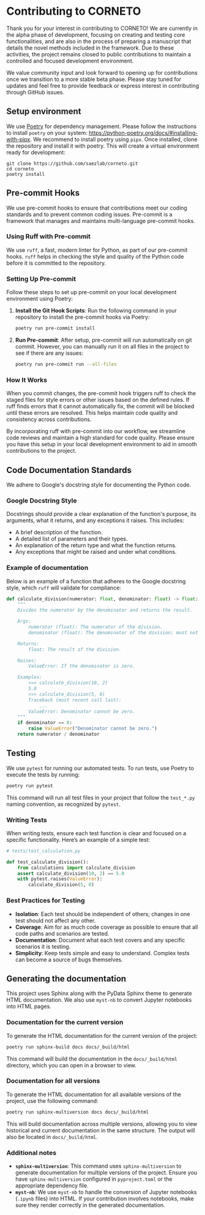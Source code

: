 # Contributing to CORNETO

Thank you for your interest in contributing to CORNETO! We are currently in the alpha phase of development, focusing on creating and testing core functionalities, and are also in the process of preparing a manuscript that details the novel methods included in the framework. Due to these activities, the project remains closed to public contributions to maintain a controlled and focused development environment.

We value community input and look forward to opening up for contributions once we transition to a more stable beta phase. Please stay tuned for updates and feel free to provide feedback or express interest in contributing through GitHub issues.

## Setup environment

We use [Poetry](https://python-poetry.org) for dependency management. Please follow the instructions to install `poetry` on your system: https://python-poetry.org/docs/#installing-with-pipx. We recommend to install poetry using `pipx`. Once installed, clone the repository and install it with poetry. This will create a virtual environment ready for development:

```
git clone https://github.com/saezlab/corneto.git
cd corneto
poetry install
```

## Pre-commit Hooks

We use pre-commit hooks to ensure that contributions meet our coding standards and to prevent common coding issues. Pre-commit is a framework that manages and maintains multi-language pre-commit hooks.

### Using Ruff with Pre-commit

We use `ruff`, a fast, modern linter for Python, as part of our pre-commit hooks. `ruff` helps in checking the style and quality of the Python code before it is committed to the repository.

### Setting Up Pre-commit

Follow these steps to set up pre-commit on your local development environment using Poetry:

1. **Install the Git Hook Scripts**: 
    Run the following command in your repository to install the pre-commit hooks via Poetry:
    ```bash
    poetry run pre-commit install
    ```

2. **Run Pre-commit**:
    After setup, pre-commit will run automatically on git commit. However, you can manually run it on all files in the project to see if there are any issues:
    ```bash
    poetry run pre-commit run --all-files
    ```


### How It Works
When you commit changes, the pre-commit hook triggers ruff to check the staged files for style errors or other issues based on the defined rules. If ruff finds errors that it cannot automatically fix, the commit will be blocked until these errors are resolved. This helps maintain code quality and consistency across contributions.

By incorporating ruff with pre-commit into our workflow, we streamline code reviews and maintain a high standard for code quality. Please ensure you have this setup in your local development environment to aid in smooth contributions to the project.


## Code Documentation Standards

We adhere to Google's docstring style for documenting the Python code.

### Google Docstring Style

Docstrings should provide a clear explanation of the function's purpose, its arguments, what it returns, and any exceptions it raises. This includes:

- A brief description of the function.
- A detailed list of parameters and their types.
- An explanation of the return type and what the function returns.
- Any exceptions that might be raised and under what conditions.

### Example of documentation

Below is an example of a function that adheres to the Google docstring style, which `ruff` will validate for compliance:

```python
def calculate_division(numerator: float, denominator: float) -> float:
    """
    Divides the numerator by the denominator and returns the result.

    Args:
        numerator (float): The numerator of the division.
        denominator (float): The denominator of the division; must not be zero.

    Returns:
        float: The result of the division.

    Raises:
        ValueError: If the denominator is zero.

    Examples:
        >>> calculate_division(10, 2)
        5.0
        >>> calculate_division(5, 0)
        Traceback (most recent call last):
            ...
        ValueError: Denominator cannot be zero.
    """
    if denominator == 0:
        raise ValueError("Denominator cannot be zero.")
    return numerator / denominator
```

## Testing

We use `pytest` for running our automated tests. To run tests, use Poetry to execute the tests by running:

```bash
poetry run pytest
```

This command will run all test files in your project that follow the `test_*.py` naming convention, as recognized by `pytest`.

### Writing Tests

When writing tests, ensure each test function is clear and focused on a specific functionality. Here’s an example of a simple test:

```python
# tests/test_calculation.py

def test_calculate_division():
    from calculations import calculate_division
    assert calculate_division(10, 2) == 5.0
    with pytest.raises(ValueError):
        calculate_division(5, 0)
```

### Best Practices for Testing

- **Isolation**: Each test should be independent of others; changes in one test should not affect any other.
- **Coverage**: Aim for as much code coverage as possible to ensure that all code paths and scenarios are tested.
- **Documentation**: Document what each test covers and any specific scenarios it is testing.
- **Simplicity**: Keep tests simple and easy to understand. Complex tests can become a source of bugs themselves.


## Generating the documentation

This project uses Sphinx along with the PyData Sphinx theme to generate HTML documentation. We also use `myst-nb` to convert Jupyter notebooks into HTML pages.

### Documentation for the current version

To generate the HTML documentation for the current version of the project:

```bash
poetry run sphinx-build docs docs/_build/html
```

This command will build the documentation in the `docs/_build/html` directory, which you can open in a browser to view.

### Documentation for all versions

To generate the HTML documentation for all available versions of the project, use the following command:

```bash
poetry run sphinx-multiversion docs docs/_build/html
```

This will build documentation across multiple versions, allowing you to view historical and current documentation in the same structure. The output will also be located in `docs/_build/html`.

### Additional notes

- **`sphinx-multiversion`**: This command uses `sphinx-multiversion` to generate documentation for multiple versions of the project. Ensure you have `sphinx-multiversion` configured in `pyproject.toml` or the appropriate dependency file.
- **`myst-nb`**: We use `myst-nb` to handle the conversion of Jupyter notebooks (`.ipynb` files) into HTML. If your contribution involves notebooks, make sure they render correctly in the generated documentation.
